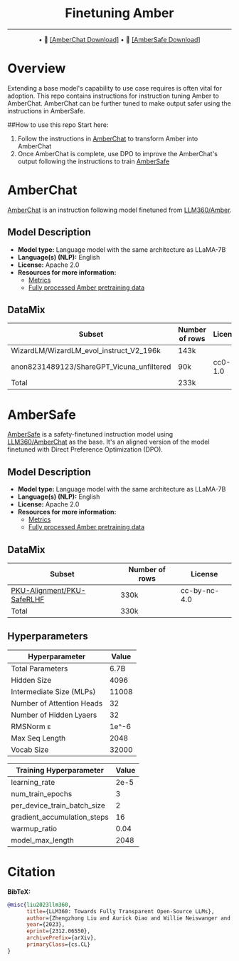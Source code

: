 
<h1 align="center">Finetuning Amber</h1>

---

<p align="center">
• 🤗 <a href="https://huggingface.co/LLM360/AmberChat">[AmberChat Download]</a>
• 🤗 <a href="https://huggingface.co/LLM360/AmberSafe">[AmberSafe Download]</a> 
</p>

# Overview
Extending a base model's capability to use case requires is often vital for adoption. This repo contains instructions for instruction tuning Amber to AmberChat. AmberChat can be further tuned to make output safer using the instructions in AmberSafe.

##How to use this repo
Start here:
1. Follow the instructions in [AmberChat](./reproduce-amberchat) to transform Amber into AmberChat
2. Once AmberChat is complete, use DPO to improve the AmberChat's output following the instructions to train [AmberSafe](./reproduce-ambersafe)

# AmberChat
[AmberChat](https://huggingface.co/LLM360/AmberChat) is an instruction following model finetuned from [LLM360/Amber](https://huggingface.co/LLM360/Amber).

## Model Description
- **Model type:** Language model with the same architecture as LLaMA-7B
- **Language(s) (NLP):** English
- **License:** Apache 2.0
- **Resources for more information:**
  - [Metrics](https://github.com/LLM360/Analysis360)
  - [Fully processed Amber pretraining data](https://huggingface.co/datasets/LLM360/AmberDatasets)

## DataMix
| Subset      | Number of rows |  License   |
| ----------- | ----------- | ----------- |
| WizardLM/WizardLM_evol_instruct_V2_196k      | 143k       |  |
| anon8231489123/ShareGPT_Vicuna_unfiltered   | 90k        | cc0-1.0 |
| Total | 233k |  |

# AmberSafe
[AmberSafe](https://huggingface.co/LLM360/AmberSafe) is a safety-finetuned instruction model using [LLM360/AmberChat](https://huggingface.co/LLM360/AmberChat) as the base. It's an aligned version of the model finetuned with Direct Preference Optimization (DPO).

## Model Description
- **Model type:** Language model with the same architecture as LLaMA-7B
- **Language(s) (NLP):** English
- **License:** Apache 2.0
- **Resources for more information:**
  - [Metrics](https://github.com/LLM360/Analysis360)
  - [Fully processed Amber pretraining data](https://huggingface.co/datasets/LLM360/AmberDatasets)

## DataMix
| Subset      | Number of rows |  License   |
| ----------- | ----------- | ----------- |
| [PKU-Alignment/PKU-SafeRLHF](https://huggingface.co/datasets/PKU-Alignment/PKU-SafeRLHF)    | 330k        | cc-by-nc-4.0 |
| Total | 330k |  |


## Hyperparameters
| Hyperparameter      | Value |
| ----------- | ----------- |
| Total Parameters      | 6.7B       |
| Hidden Size   | 4096        |
| Intermediate Size (MLPs)   | 11008        |
| Number of Attention Heads   | 32        |
| Number of Hidden Lyaers  | 32        |
| RMSNorm ɛ  | 1e^-6        |
| Max Seq Length   | 2048        |
| Vocab Size | 32000 |

| Training Hyperparameter      | Value |
| ----------- | ----------- |
| learning_rate      | 2e-5       |
| num_train_epochs  |  3        |
| per_device_train_batch_size   | 2        |
| gradient_accumulation_steps  | 16        |
| warmup_ratio | 0.04      |
| model_max_length | 2048     |




# Citation

**BibTeX:**

```bibtex
@misc{liu2023llm360,
      title={LLM360: Towards Fully Transparent Open-Source LLMs}, 
      author={Zhengzhong Liu and Aurick Qiao and Willie Neiswanger and Hongyi Wang and Bowen Tan and Tianhua Tao and Junbo Li and Yuqi Wang and Suqi Sun and Omkar Pangarkar and Richard Fan and Yi Gu and Victor Miller and Yonghao Zhuang and Guowei He and Haonan Li and Fajri Koto and Liping Tang and Nikhil Ranjan and Zhiqiang Shen and Xuguang Ren and Roberto Iriondo and Cun Mu and Zhiting Hu and Mark Schulze and Preslav Nakov and Tim Baldwin and Eric P. Xing},
      year={2023},
      eprint={2312.06550},
      archivePrefix={arXiv},
      primaryClass={cs.CL}
}
```
